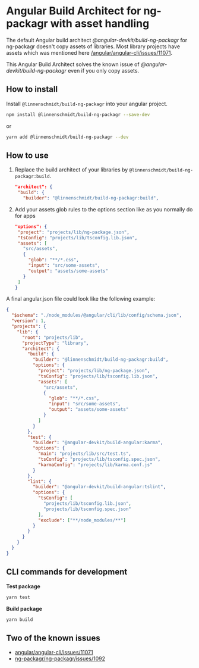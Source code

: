 # Angular Build Architect for ng-packagr with asset handling

The default Angular build architect _@angular-devkit/build-ng-packagr_ for ng-packagr doesn't copy assets of libraries.
Most library projects have assets which was mentioned here
[/angular/angular-cli/issues/11071](https://github.com/angular/angular-cli/issues/11071#issuecomment-451271094).

This Angular Build Architect solves the known issue of _@angular-devkit/build-ng-packagr_ even if you only copy assets.

## How to install

Install `@linnenschmidt/build-ng-packagr` into your angular project.
```bash
npm install @linnenschmidt/build-ng-packagr --save-dev
```
or
```bash
yarn add @linnenschmidt/build-ng-packagr --dev
```

## How to use

1. Replace the build architect of your libraries by  `@linnenschmidt/build-ng-packagr:build`.
    ```json
   "architect": {
     "build": {
       "builder": "@linnenschmidt/build-ng-packagr:build",
    ```
2. Add your assets glob rules to the options section like as you normally do for apps
    ```json
   "options": {
     "project": "projects/lib/ng-package.json",
     "tsConfig": "projects/lib/tsconfig.lib.json",
     "assets": [
       "src/assets",
       {
         "glob": "**/*.css",
         "input": "src/some-assets",
         "output": "assets/some-assets"
       }
     ]
   }
    ```
    
A final angular.json file could look like the following example:
```json
{
  "$schema": "./node_modules/@angular/cli/lib/config/schema.json",
  "version": 1,
  "projects": {
    "lib": {
      "root": "projects/lib",
      "projectType": "library",
      "architect": {
        "build": {
          "builder": "@linnenschmidt/build-ng-packagr:build",
          "options": {
            "project": "projects/lib/ng-package.json",
            "tsConfig": "projects/lib/tsconfig.lib.json",
            "assets": [
              "src/assets",
              {
                "glob": "**/*.css",
                "input": "src/some-assets",
                "output": "assets/some-assets"
              }
            ]
          }
        },
        "test": {
          "builder": "@angular-devkit/build-angular:karma",
          "options": {
            "main": "projects/lib/src/test.ts",
            "tsConfig": "projects/lib/tsconfig.spec.json",
            "karmaConfig": "projects/lib/karma.conf.js"
          }
        },
        "lint": {
          "builder": "@angular-devkit/build-angular:tslint",
          "options": {
            "tsConfig": [
              "projects/lib/tsconfig.lib.json",
              "projects/lib/tsconfig.spec.json"
            ],
            "exclude": ["**/node_modules/**"]
          }
        }
      }
    }
  }
}

```
## CLI commands for development

**Test package**
```bash
yarn test
```

**Build package**
```bash
yarn build
```

## Two of the known issues

- [angular/angular-cli/issues/11071](https://github.com/angular/angular-cli/issues/11071)
- [ng-packagr/ng-packagr/issues/1092](https://github.com/ng-packagr/ng-packagr/issues/1092)

